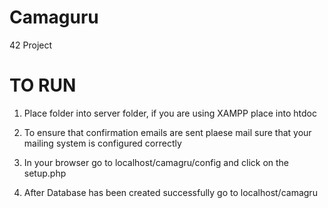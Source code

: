 # Camaguru
42 Project

# TO RUN

1. Place folder into server folder, if you are using XAMPP place into htdoc

2. To ensure that confirmation emails are sent plaese mail sure that your mailing system is configured correctly

3. In your browser go to localhost/camagru/config and click on the setup.php

4. After Database has been created successfully go to localhost/camagru
